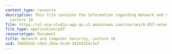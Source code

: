 ```yaml
---
content_type: resource
description: This file contains the information regarding Network and Computer Security,
  Lecture 18
file: https://ol-ocw-studio-app-qa.s3.amazonaws.com/courses/6-857-network-and-computer-security-spring-2014/f88555d2c9e3264a5ce934344324c2e7_MIT6_857S14_Lec18.pdf
file_type: application/pdf
resourcetype: Document
title: Network and Computer Security, Lecture 18
uid: f88555d2-c9e3-264a-5ce9-34344324c2e7
---
```

